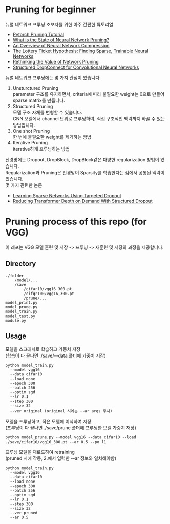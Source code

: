 # Pruning for beginner
뉴럴 네트워크 프루닝 초보자를 위한 아주 간편한 튜토리얼  
- [Pytorch Pruning Tutorial](https://pytorch.org/tutorials/intermediate/pruning_tutorial.html)  
- [What is the State of Neural Network Pruning?](https://arxiv.org/abs/2003.03033)
- [An Overview of Neural Network Compression](https://arxiv.org/abs/2006.03669)  
- [The Lottery Ticket Hypothesis: Finding Sparse, Trainable Neural Networks](https://arxiv.org/abs/1803.03635)  
- [Rethinking the Value of Network Pruning](https://arxiv.org/abs/1810.05270)
- [Structured DropConnect for Convolutional Neural Networks](http://www.cs.toronto.edu/~sajadn/sajad_norouzi/ECE1512.pdf)
  
뉴럴 네트워크 프루닝에는 몇 가지 관점이 있습니다.  
1. Unsturctured Pruning  
  parameter 구조를 유지하면서, criteria에 따라 불필요한 weight는 0으로 만들어 sparse matrix를 만듭니다.  
2. Structured Pruning  
  모델 구조 자체를 변형할 수 있습니다.  
  CNN 모델에서 channel 단위로 프루닝하여, 직접 구조적인 맥락까지 바꿀 수 있는 방법입니다.  
3. One shot Pruning  
  한 번에 불필요한 weight를 제거하는 방법  
4. Iterative Pruning  
  iterative하게 프루닝하는 방법    
  
신경망에는 Dropout, DropBlock, DropBlock같은 다양한 regularization 방법이 있습니다.  
Regularization과 Pruning은 신경망이 Sparsity를 학습한다는 점에서 공통된 맥락이 있습니다.  
몇 가지 관련한 논문  
- [Learning Sparse Networks Using Targeted Dropout](https://arxiv.org/pdf/1905.13678.pdf)  
- [Reducing Transformer Depth on Demand With Structured Dropout](https://arxiv.org/abs/1909.11556)  
# Pruning process of this repo (for VGG)
이 레포는 VGG 모델 훈련 및 저장 -> 프루닝 -> 재훈련 및 저장의 과정을 제공합니다.  
## Directory
```
./folder
    /model/...
    /save
        /cifar10/vgg16_300.pt
        /cifqr100/vgg16_300.pt
        /prune/...
model_print.py
model_prune.py
model_train.py
model_test.py
module.py
```
## Usage
모델을 스크래치로 학습하고 가중치 저장  
(학습이 다 끝나면 ./save/--data 폴더에 가중치 저장)
```
python model_train.py
  --model vgg16 
  --data cifar10 
  --load none
  --epoch 300
  --batch 256
  --optim sgd
  --lr 0.1
  --step 300
  --size 32
  --ver original (original 시에는 --ar args 무시)

```
모델을 프루닝하고, 작은 모델에 이식하여 저장  
(프루닝이 다 끝나면 ./save/prune 폴더에 프루닝한 모델 가중치 저장)  
```
python model_prune.py --model vgg16 --data cifar10 --load ./save/cifar10/vgg16_300.pt --ar 0.5 --po l1
```
프루닝 모델을 재로드하여 retraining  
(pruned 시에 작동, 2.에서 입력한 --ar 정보와 일치해야함)  
```
python model_train.py 
  --model vgg16 
  --data cifar10 
  --load none
  --epoch 300
  --batch 256
  --optim sgd
  --lr 0.1
  --step 300
  --size 32
  --ver pruned
  --ar 0.5
```
